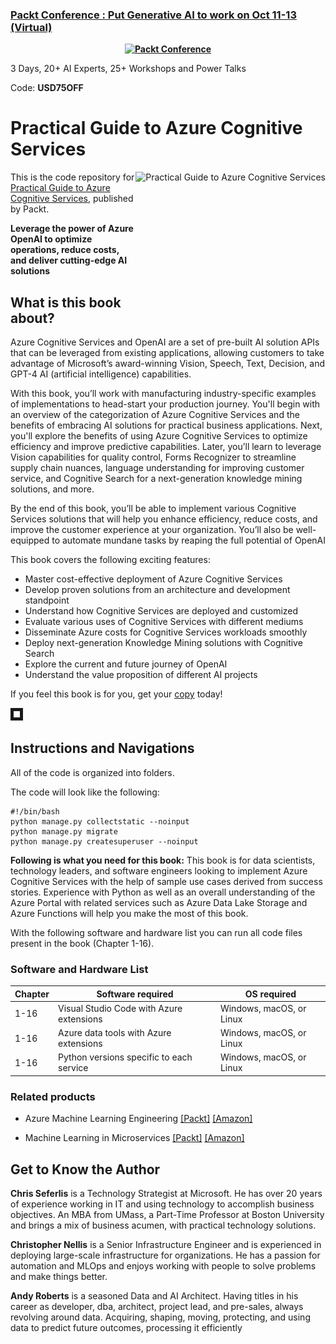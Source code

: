 
### [Packt Conference : Put Generative AI to work on Oct 11-13 (Virtual)](https://packt.link/JGIEY)

<b><p align='center'>[![Packt Conference](https://hub.packtpub.com/wp-content/uploads/2023/08/put-generative-ai-to-work-packt.png)](https://packt.link/JGIEY)</p></b> 
3 Days, 20+ AI Experts, 25+ Workshops and Power Talks 

Code: <b>USD75OFF</b>

# Practical Guide to Azure Cognitive Services

<a href="https://www.packtpub.com/product/microsoft-azure-cognitive-services-in-action/9781801812917"><img src="https://content.packt.com/B17513/cover_image_small.jpg" alt="Practical Guide to Azure Cognitive Services" height="256px" align="right"></a>

This is the code repository for [Practical Guide to Azure Cognitive Services](https://www.packtpub.com/product/microsoft-azure-cognitive-services-in-action/9781801812917), published by Packt.

**Leverage the power of Azure OpenAI to optimize operations, reduce costs, and deliver cutting-edge AI solutions**

## What is this book about?

Azure Cognitive Services and OpenAI are a set of pre-built AI solution APIs that can be leveraged from existing applications, allowing customers to take advantage of Microsoft’s award-winning Vision, Speech, Text, Decision, and GPT-4 AI (artificial intelligence) capabilities.

With this book, you’ll work with manufacturing industry-specific examples of implementations to head-start your production journey. You'll begin with an overview of the categorization of Azure Cognitive Services and the benefits of embracing AI solutions for practical business applications. Next, you'll explore the benefits of using Azure Cognitive Services to optimize efficiency and improve predictive capabilities. Later, you’ll learn to leverage Vision capabilities for quality control, Forms Recognizer to streamline supply chain nuances, language understanding for improving customer service, and Cognitive Search for a next-generation knowledge mining solutions, and more.

By the end of this book, you’ll be able to implement various Cognitive Services solutions that will help you enhance efficiency, reduce costs, and improve the customer experience at your organization. You’ll also be well-equipped to automate mundane tasks by reaping the full potential of OpenAI

This book covers the following exciting features: 
* Master cost-effective deployment of Azure Cognitive Services
* Develop proven solutions from an architecture and development standpoint
* Understand how Cognitive Services are deployed and customized
* Evaluate various uses of Cognitive Services with different mediums
* Disseminate Azure costs for Cognitive Services workloads smoothly
* Deploy next-generation Knowledge Mining solutions with Cognitive Search
* Explore the current and future journey of OpenAI
* Understand the value proposition of different AI projects

If you feel this book is for you, get your [copy](https://www.amazon.in/Microsoft-Azure-Cognitive-Services-Accelerate-ebook/dp/B0BKT1DT34/ref=sr_1_1?keywords=practical+guide+to+azure+cognitive+services&sr=8-1) today!

<a href="https://www.packtpub.com/product/microsoft-azure-cognitive-services-in-action/9781801812917"><img src="https://raw.githubusercontent.com/PacktPublishing/GitHub/master/GitHub.png" alt="https://www.packtpub.com/" border="5" /></a>

## Instructions and Navigations
All of the code is organized into folders.

The code will look like the following:
```
#!/bin/bash
python manage.py collectstatic --noinput
python manage.py migrate
python manage.py createsuperuser --noinput
```

**Following is what you need for this book:**
This book is for data scientists, technology leaders, and software engineers looking to implement Azure Cognitive Services with the help of sample use cases derived from success stories. Experience with Python as well as an overall understanding of the Azure Portal with related services such as Azure Data Lake Storage and Azure Functions will help you make the most of this book.

With the following software and hardware list you can run all code files present in the book (Chapter 1-16).

### Software and Hardware List

| Chapter  | Software required                                                                    | OS required                        |
| -------- | -------------------------------------------------------------------------------------| -----------------------------------|
|  	1-16	   |   Visual Studio Code with Azure extensions                                 			  | Windows, macOS, or Linux| 		
|  	1-16	   |   Azure data tools with Azure extensions                                 			  | Windows, macOS, or Linux| 		
|  	1-16	   |   Python versions specific to each service                                 			  | Windows, macOS, or Linux| 		


### Related products <Other books you may enjoy>
* Azure Machine Learning Engineering  [[Packt]](https://www.packtpub.com/product/azure-machine-learning-engineering/9781803239309) [[Amazon]](https://www.amazon.in/Azure-Machine-Learning-Engineering-fine-tune/dp/1803239301/ref=sr_1_1?keywords=Azure+Machine+Learning+Engineering&sr=8-1)
  
* Machine Learning in Microservices  [[Packt]](https://www.packtpub.com/product/machine-learning-in-microservices/9781804617748) [[Amazon]](https://www.amazon.in/Machine-Learning-Microservices-Productionizing-microservices/dp/1804617741/ref=sr_1_3?keywords=Machine+Learning+in+Microservices&sr=8-3)
  
## Get to Know the Author
**Chris Seferlis** is a Technology Strategist at Microsoft. He has over 20 years of experience working in IT and using technology to accomplish business objectives. An MBA from UMass, a Part-Time Professor at Boston University and brings a mix of business acumen, with practical technology solutions.

**Christopher Nellis** is a Senior Infrastructure Engineer and is experienced in deploying large-scale infrastructure for organizations. He has a passion for automation and MLOps and enjoys working with people to solve problems and make things better.

**Andy Roberts** is a seasoned Data and AI Architect. Having titles in his career as developer, dba, architect, project lead, and pre-sales, always revolving around data. Acquiring, shaping, moving, protecting, and using data to predict future outcomes, processing it efficiently
